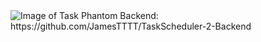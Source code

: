 <img src="src/assets/TP.png" alt="Image of Task Phantom" title="TaskPhanton V1" />
Backend: https://github.com/JamesTTTT/TaskScheduler-2-Backend

